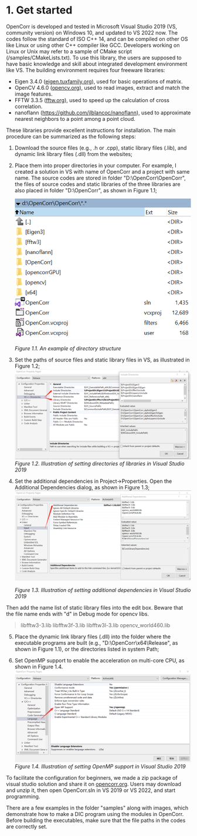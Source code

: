 # 1. Get started

OpenCorr is developed and tested in Microsoft Visual Studio 2019 (VS, community version) on Windows 10, and updated to VS 2022 now. The codes follow the standard of ISO C++ 14, and can be compiled on other OS like Linux or using other C++ compiler like GCC. Developers working on Linux or Unix may refer to a sample of CMake script (/samples/CMakeLists.txt). To use this library, the users are supposed to have basic knowledge and skill about integrated development environment like VS. The building environment requires four freeware libraries:

- Eigen 3.4.0 ([eigen.tuxfamily.org](http://eigen.tuxfamily.org)), used for basic operations of matrix.
- OpenCV 4.6.0 ([opencv.org](http://opencv.org)), used to read images, extract and match the image features.
- FFTW 3.3.5 ([fftw.org](http://fftw.org)), used to speed up the calculation of cross correlation.
- nanoflann (https://github.com/jlblancoc/nanoflann), used to approximate nearest neighbors to a point among a point cloud.

These libraries provide excellent instructions for installation. The main procedure can be summarized as the following steps:

1. Download the source files (e.g., .h or .cpp), static library files (.lib), and dynamic link library files (.dll) from the websites;

2. Place them into proper directories in your computer. For example, I created a solution in VS with name of OpenCorr and a project with same name. The source codes are stored in folder "D:\OpenCorr\OpenCorr\", the files of source codes and static libraries of the three libraries are also placed in folder "D:\OpenCorr\", as shown in Figure 1.1;

   ![image](./img/vs_solution.png)

   *Figure 1.1. An example of directory structure*

3. Set the paths of source files and static library files in VS, as illustrated in Figure 1.2;
   ![image](./img/vs_directories.png)
   *Figure 1.2. Illustration of setting directories of libraries in Visual Studio 2019*

4. Set the additional dependencies in Project->Properties. Open the Additional Dependencies dialog, as shown in Figure 1.3;
   ![image](./img/vs_dependencies.png)

   *Figure 1.3. Illustration of setting additional dependencies in Visual Studio 2019*

Then add the name list of static library files into the edit box. Beware that the file name ends with "d" in Debug mode for opencv libs.

>libfftw3-3.lib
>libfftw3f-3.lib
>libfftw3l-3.lib
>opencv_world460.lib

5. Place the dynamic link library files (.dll) into the folder where the executable programs are built (e.g., "D:\OpenCorr\x64\Release\", as shown in Figure 1.1), or the directories listed in system Path;

6. Set OpenMP support to enable the acceleration on multi-core CPU, as shown in Figure 1.4.
   ![image](./img/vs_openmp.png)
   *Figure 1.4. Illustration of setting OpenMP support in Visual Studio 2019*

To facilitate the configuration for beginners, we made a zip package of visual studio solution and share it on [opencorr.org](https://opencorr.org). Users may download and unzip it, then open OpenCorr.sln in VS 2019 or VS 2022, and start programming.

There are a few examples in the folder "samples" along with images, which demonstrate how to make a DIC program using the modules in OpenCorr. Before building the executables, make sure that the file paths in the codes are correctly set. 
